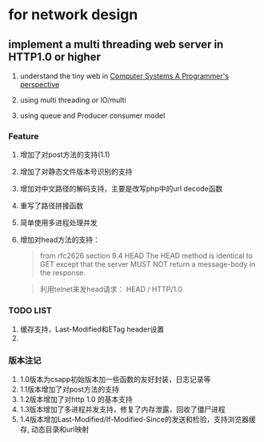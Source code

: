 # for network design
## implement a multi threading web server in HTTP1.0 or higher

1. understand the tiny web in [Computer Systems A Programmer's perspective]()

2. using multi threading or IO/multi

3. using queue and Producer consumer model


### Feature

1. 增加了对post方法的支持(1.1)
2. 增加了对静态文件版本号识别的支持
3. 增加对中文路径的解码支持，主要是改写php中的url decode函数
4. 重写了路径拼接函数
5. 简单使用多进程处理并发
6. 增加对head方法的支持：
    >from rfc2626 section 9.4 HEAD
     The HEAD method is identical to GET except that the server
     MUST NOT return a message-body in the response.
     
    >利用telnet来发head请求：
    HEAD / HTTP/1.0
    
### TODO LIST

1. 缓存支持，Last-Modified和ETag header设置
2. 
    
### 版本注记

1. 1.0版本为csapp初始版本加一些函数的友好封装，日志记录等
2. 1.1版本增加了对post方法的支持
3. 1.2版本增加了对http 1.0 的基本支持
4. 1.3版本增加了多进程并发支持，修复了内存泄露，回收了僵尸进程
5. 1.4版本增加Last-Modified/If-Modified-Since的发送和检验，支持浏览器缓存, 动态目录和url映射